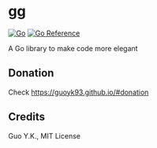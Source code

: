 # gg

[![Go](https://github.com/guoyk93/gg/actions/workflows/go.yml/badge.svg)](https://github.com/guoyk93/gg/actions/workflows/go.yml)
[![Go Reference](https://pkg.go.dev/badge/github.com/guoyk93/gg.svg)](https://pkg.go.dev/github.com/guoyk93/gg)

A Go library to make code more elegant

## Donation

Check https://guoyk93.github.io/#donation

## Credits

Guo Y.K., MIT License
